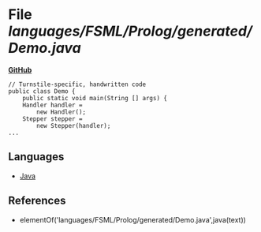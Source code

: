 # File _languages/FSML/Prolog/generated/Demo.java_
**[GitHub](https://github.com/softlang/yas/blob/master/languages/FSML/Prolog/generated/Demo.java)**
```
// Turnstile-specific, handwritten code
public class Demo {
    public static void main(String [] args) {
	Handler handler =
	    new Handler();
	Stepper stepper =
	    new Stepper(handler);
...
```

## Languages
* [Java](../languages/Java.md)

## References
* elementOf('languages/FSML/Prolog/generated/Demo.java',java(text))

